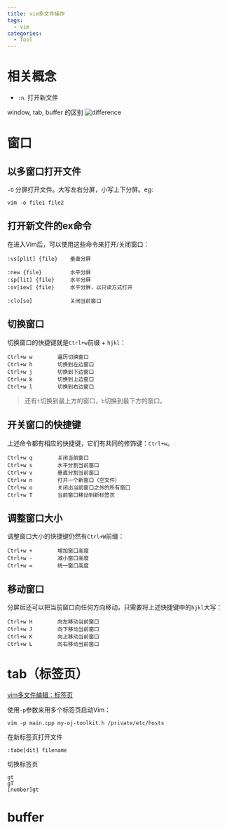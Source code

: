 ```yaml
---
title: vim多文件操作
tags:
  - vim
categories:
  - Tool
---
```


# 相关概念

- `:n`. 打开新文件

window, tab, buffer 的区别
![difference](https://illyber-images.oss-cn-chengdu.aliyuncs.com/202307011639644.png)

# 窗口

## 以多窗口打开文件
`-O` 分屏打开文件。大写左右分屏，小写上下分屏。eg:
```shell
vim -o file1 file2
```


## 打开新文件的ex命令

在进入Vim后，可以使用这些命令来打开/关闭窗口：

```vimscript
:vs[plit] {file}    垂直分屏

:new {file}         水平分屏
:sp[lit] {file}     水平分屏
:sv[iew] {file}     水平分屏，以只读方式打开

:clo[se]            关闭当前窗口
```

## 切换窗口

切换窗口的快捷键就是`Ctrl+w`前缀 + `hjkl`：

```vimscript
Ctrl+w w        遍历切换窗口
Ctrl+w h        切换到左边窗口
Ctrl+w j        切换到下边窗口
Ctrl+w k        切换到上边窗口
Ctrl+w l        切换到右边窗口
```

> 还有`t`切换到最上方的窗口，`b`切换到最下方的窗口。

## 开关窗口的快捷键

上述命令都有相应的快捷键，它们有共同的修饰键：`Ctrl+w`。

```vimscript
Ctrl+w q        关闭当前窗口
Ctrl+w s        水平分割当前窗口
Ctrl+w v        垂直分割当前窗口
Ctrl+w n        打开一个新窗口（空文件）
Ctrl+w o        关闭出当前窗口之外的所有窗口
Ctrl+w T        当前窗口移动到新标签页
```

## 调整窗口大小

调整窗口大小的快捷键仍然有`Ctrl+W`前缀：

```
Ctrl+w +        增加窗口高度
Ctrl+w -        减小窗口高度
Ctrl+w =        统一窗口高度
```

## 移动窗口

分屏后还可以把当前窗口向任何方向移动，只需要将上述快捷键中的`hjkl`大写：

```
Ctrl+w H        向左移动当前窗口
Ctrl+w J        向下移动当前窗口
Ctrl+w K        向上移动当前窗口
Ctrl+w L        向右移动当前窗口
```

# tab（标签页）

[vim多文件编辑：标签页](https://harttle.land/2015/11/12/vim-tabpage.html)

使用`-p`参数来用多个标签页启动Vim：

```vimscript
vim -p main.cpp my-oj-toolkit.h /private/etc/hosts
```

在新标签页打开文件

```vimscript
:tabe[dit] filename
```

切换标签页

```vimscript
gt
gT
[number]gt
```

# buffer